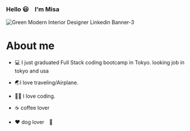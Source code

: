 ### Hello 😃　I'm Misa

![Green Modern Interior Designer Linkedin Banner-3](https://github.com/MisaMisaM/MisaMIsaM/assets/137872025/1d61a423-98d5-4bb0-8d33-17912948a7ca)
 <h1>About me</h1>

- 💻 I just graduated Full Stack coding bootcamp in Tokyo. looking job in tokyo and usa

- 🌏I love traveling/Airplane. 
- 👩‍💻 I love coding.
- ☕️ coffee lover
- ❤️ dog lover　🐶

